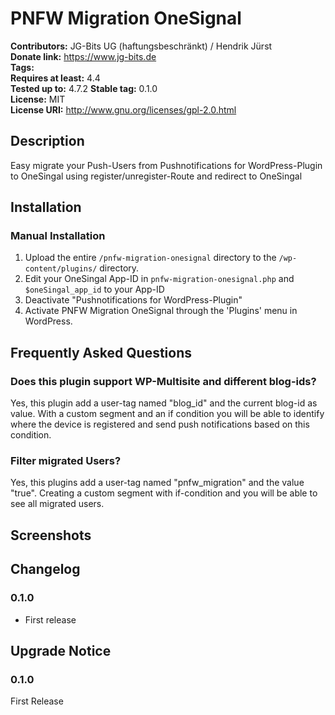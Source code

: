 # PNFW Migration OneSignal #
**Contributors:**      JG-Bits UG (haftungsbeschränkt) / Hendrik Jürst  
**Donate link:**       https://www.jg-bits.de  
**Tags:**  
**Requires at least:** 4.4  
**Tested up to:**      4.7.2 
**Stable tag:**        0.1.0  
**License:**           MIT  
**License URI:**       http://www.gnu.org/licenses/gpl-2.0.html  

## Description ##

Easy migrate your Push-Users from Pushnotifications for WordPress-Plugin to OneSingal using register/unregister-Route and redirect to OneSingal

## Installation ##


### Manual Installation ###

1. Upload the entire `/pnfw-migration-onesignal` directory to the `/wp-content/plugins/` directory.
2. Edit your OneSingal App-ID in `pnfw-migration-onesignal.php` and `$oneSingal_app_id` to your App-ID
3. Deactivate "Pushnotifications for WordPress-Plugin"
4. Activate PNFW Migration OneSignal through the 'Plugins' menu in WordPress.

## Frequently Asked Questions ##
### Does this plugin support WP-Multisite and different blog-ids?
Yes, this plugin add a user-tag named "blog_id" and the current blog-id as value. With a custom segment and an if condition you will be able to identify where the device is registered and send push notifications based on this condition.

### Filter migrated Users?
Yes, this plugins add a user-tag named "pnfw_migration" and the value "true". Creating a custom segment with if-condition and you will be able to see all migrated users.

## Screenshots ##


## Changelog ##

### 0.1.0 ###
* First release

## Upgrade Notice ##

### 0.1.0 ###
First Release
